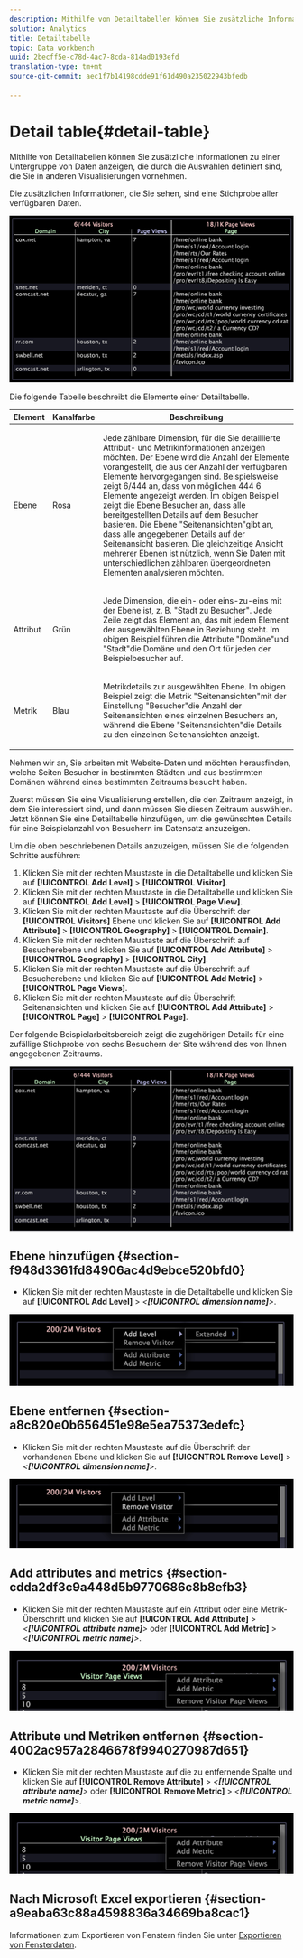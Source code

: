 ```yaml
---
description: Mithilfe von Detailtabellen können Sie zusätzliche Informationen zu einer Untergruppe von Daten anzeigen, die durch die Auswahlen definiert sind, die Sie in anderen Visualisierungen vornehmen.
solution: Analytics
title: Detailtabelle
topic: Data workbench
uuid: 2becff5e-c78d-4ac7-8cda-814ad0193efd
translation-type: tm+mt
source-git-commit: aec1f7b14198cdde91f61d490a235022943bfedb

---
```



# Detail table{#detail-table}

Mithilfe von Detailtabellen können Sie zusätzliche Informationen zu einer Untergruppe von Daten anzeigen, die durch die Auswahlen definiert sind, die Sie in anderen Visualisierungen vornehmen.

Die zusätzlichen Informationen, die Sie sehen, sind eine Stichprobe aller verfügbaren Daten.

![](assets/vis_details.png)

Die folgende Tabelle beschreibt die Elemente einer Detailtabelle.

<table id="table_C88C7F7F5AEA4820B908923E45CC0A62"> 
 <thead> 
  <tr> 
   <th colname="col1" class="entry"> Element </th> 
   <th colname="col02" class="entry"> Kanalfarbe </th> 
   <th colname="col2" class="entry"> Beschreibung </th> 
  </tr> 
 </thead>
 <tbody> 
  <tr> 
   <td colname="col1"> <p>Ebene </p> </td> 
   <td colname="col02"> <p>Rosa </p> </td> 
   <td colname="col2"> <p>Jede zählbare Dimension, für die Sie detaillierte Attribut- und Metrikinformationen anzeigen möchten. Der Ebene wird die Anzahl der Elemente vorangestellt, die aus der Anzahl der verfügbaren Elemente hervorgegangen sind. Beispielsweise zeigt 6/444 an, dass von möglichen 444 6 Elemente angezeigt werden. Im obigen Beispiel zeigt die Ebene Besucher an, dass alle bereitgestellten Details auf dem Besucher basieren. Die Ebene "Seitenansichten"gibt an, dass alle angegebenen Details auf der Seitenansicht basieren. Die gleichzeitige Ansicht mehrerer Ebenen ist nützlich, wenn Sie Daten mit unterschiedlichen zählbaren übergeordneten Elementen analysieren möchten. </p> </td> 
  </tr> 
  <tr> 
   <td colname="col1"> <p>Attribut </p> </td> 
   <td colname="col02"> <p>Grün </p> </td> 
   <td colname="col2"> <p>Jede Dimension, die ein- oder eins-zu-eins mit der Ebene ist, z. B. "Stadt zu Besucher". Jede Zeile zeigt das Element an, das mit jedem Element der ausgewählten Ebene in Beziehung steht. Im obigen Beispiel führen die Attribute "Domäne"und "Stadt"die Domäne und den Ort für jeden der Beispielbesucher auf. </p> </td> 
  </tr> 
  <tr> 
   <td colname="col1"> <p>Metrik </p> </td> 
   <td colname="col02"> <p>Blau </p> </td> 
   <td colname="col2"> <p>Metrikdetails zur ausgewählten Ebene. Im obigen Beispiel zeigt die Metrik "Seitenansichten"mit der Einstellung "Besucher"die Anzahl der Seitenansichten eines einzelnen Besuchers an, während die Ebene "Seitenansichten"die Details zu den einzelnen Seitenansichten anzeigt. </p> </td> 
  </tr> 
 </tbody> 
</table>

Nehmen wir an, Sie arbeiten mit Website-Daten und möchten herausfinden, welche Seiten Besucher in bestimmten Städten und aus bestimmten Domänen während eines bestimmten Zeitraums besucht haben.

Zuerst müssen Sie eine Visualisierung erstellen, die den Zeitraum anzeigt, in dem Sie interessiert sind, und dann müssen Sie diesen Zeitraum auswählen. Jetzt können Sie eine Detailtabelle hinzufügen, um die gewünschten Details für eine Beispielanzahl von Besuchern im Datensatz anzuzeigen.

Um die oben beschriebenen Details anzuzeigen, müssen Sie die folgenden Schritte ausführen:

1. Klicken Sie mit der rechten Maustaste in die Detailtabelle und klicken Sie auf **[!UICONTROL Add Level]** > **[!UICONTROL Visitor]**.
1. Klicken Sie mit der rechten Maustaste in die Detailtabelle und klicken Sie auf **[!UICONTROL Add Level]** > **[!UICONTROL Page View]**.
1. Klicken Sie mit der rechten Maustaste auf die Überschrift der **[!UICONTROL Visitors]** Ebene und klicken Sie auf **[!UICONTROL Add Attribute]** > **[!UICONTROL Geography]** > **[!UICONTROL Domain]**.
1. Klicken Sie mit der rechten Maustaste auf die Überschrift auf Besucherebene und klicken Sie auf **[!UICONTROL Add Attribute]** > **[!UICONTROL Geography]** > **[!UICONTROL City]**.
1. Klicken Sie mit der rechten Maustaste auf die Überschrift auf Besucherebene und klicken Sie auf **[!UICONTROL Add Metric]** > **[!UICONTROL Page Views]**.
1. Klicken Sie mit der rechten Maustaste auf die Überschrift Seitenansichten und klicken Sie auf **[!UICONTROL Add Attribute]** > **[!UICONTROL Page]** > **[!UICONTROL Page]**.

Der folgende Beispielarbeitsbereich zeigt die zugehörigen Details für eine zufällige Stichprobe von sechs Besuchern der Site während des von Ihnen angegebenen Zeitraums.

![](assets/client-tab1.png)

## Ebene hinzufügen {#section-f948d3361fd84906ac4d9ebce520bfd0}

* Klicken Sie mit der rechten Maustaste in die Detailtabelle und klicken Sie auf **[!UICONTROL Add Level]** > *&lt;**[!UICONTROL dimension name]**>*.

![](assets/mnu_DetailsTable_AddLevel.png)

## Ebene entfernen {#section-a8c820e0b656451e98e5ea75373edefc}

* Klicken Sie mit der rechten Maustaste auf die Überschrift der vorhandenen Ebene und klicken Sie auf **[!UICONTROL Remove Level]** > *&lt;**[!UICONTROL dimension name]**>*.

![](assets/mnu_DetailsTable_Level.png)

## Add attributes and metrics {#section-cdda2df3c9a448d5b9770686c8b8efb3}

* Klicken Sie mit der rechten Maustaste auf ein Attribut oder eine Metrik-Überschrift und klicken Sie auf **[!UICONTROL Add Attribute]** > *&lt;**[!UICONTROL attribute name]**>* oder **[!UICONTROL Add Metric]** > *&lt;**[!UICONTROL metric name]**>*.

![](assets/mnu_DetailsTable.png)

## Attribute und Metriken entfernen {#section-4002ac957a2846678f9940270987d651}

* Klicken Sie mit der rechten Maustaste auf die zu entfernende Spalte und klicken Sie auf **[!UICONTROL Remove Attribute]** > *&lt;**[!UICONTROL attribute name]**>* oder **[!UICONTROL Remove Metric]** > *&lt;**[!UICONTROL metric name]**>*.

![](assets/mnu_DetailsTable.png)

## Nach Microsoft Excel exportieren {#section-a9eaba63c88a4598836a34669ba8cac1}

Informationen zum Exportieren von Fenstern finden Sie unter [Exportieren von Fensterdaten](../../../home/c-get-started/c-wk-win-wksp/c-exp-win-data.md#concept-8df61d64ed434cc5a499023c44197349).
